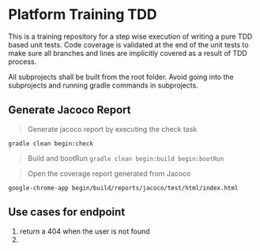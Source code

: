# Platform Training TDD
This is a training repository for a step wise execution of writing a pure TDD based unit tests. Code coverage is validated at the end of the unit tests to make sure all branches and lines are implicitly covered as a result of TDD process.

All subprojects shall be built from the root folder. Avoid going into the subprojects and running gradle commands in subprojects.

## Generate Jacoco Report

> Generate jacoco report by executing the check task

```gradle clean begin:check```

> Build and bootRun
```gradle clean begin:build begin:bootRun```


> Open the coverage report generated from Jacoco

```google-chrome-app begin/build/reports/jacoco/test/html/index.html```

## Use cases for endpoint
1. return a 404 when the user is not found
2. 